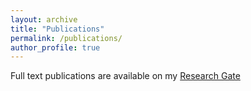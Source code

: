 ```yaml
---
layout: archive
title: "Publications"
permalink: /publications/
author_profile: true
---
```



Full text publications are available on my [Research Gate](https://www.researchgate.net/profile/Michael_Tynes)
